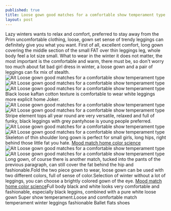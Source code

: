 ```yaml
---
published: true
title: Loose gown good matches for a comfortable show temperament type
layout: post
---
```

Lazy winters wants to relax and comfort, preferred to stay away from the Prim uncomfortable clothing, loose, gown set sense of trendy leggings can definitely give you what you want. First of all, excellent comfort, long gown covering the middle section of the small FAT over thin leggings leg, whole body feel a lot size small. What to wear in the winter it does not matter, the most important is the comfortable and warm, there must be, so don\'t worry too much about fat bad girl dress in winter, a loose gown and a pair of leggings can fix mix of stealth.![Alt Loose gown good matches for a comfortable show temperament type](https://c2.staticflickr.com/2/1500/24488489704_a4db8ab036.jpg)![Alt Loose gown good matches for a comfortable show temperament type](https://c2.staticflickr.com/2/1461/24492313993_dbb221e601.jpg)![Alt Loose gown good matches for a comfortable show temperament type](https://c2.staticflickr.com/2/1696/25119158835_8e8208476f.jpg)Black loose kaftan cotton texture is comfortable to wear white leggings more explicit home Joker.![Alt Loose gown good matches for a comfortable show temperament type](https://c2.staticflickr.com/2/1643/25092829866_c2d9cb666a.jpg)![Alt Loose gown good matches for a comfortable show temperament type](https://c2.staticflickr.com/2/1502/25025894221_b9c56dae18.jpg)Stripe element tops all year round are very versatile, relaxed and full of funky, black leggings with grey pantyhose is young people preferred.![Alt Loose gown good matches for a comfortable show temperament type](https://c2.staticflickr.com/2/1595/25025900541_3f849fe60e.jpg)![Alt Loose gown good matches for a comfortable show temperament type](https://c2.staticflickr.com/2/1570/25119181555_4c530a0b98.jpg)Skeleton of thin shoulder long gown is perfect for small girls, long hips, right behind those little fat you hate. [Mood match home color science](https://kenzo2016.wordpress.com/2016/01/30/mood-match-home-color-science/)![Alt Loose gown good matches for a comfortable show temperament type](https://c2.staticflickr.com/2/1622/25119187025_3ba8e7a651.jpg)![Alt Loose gown good matches for a comfortable show temperament type](https://c2.staticflickr.com/2/1686/24751521569_76383047a7.jpg)Long gown, of course there is another match, tucked into the pants of the previous paragraph, can still cover the fat behind the hip and fashionable.Fold the two piece gown to wear, loose gown can be used with two different colors, full of sense of color.Selection of winter without a lot of leggings, you can choose a brightly colored gown of the eye. [Mood match home color science](https://kenzo2016.wordpress.com/2016/01/30/mood-match-home-color-science/)Full body black and white looks very comfortable and fashionable, especially black leggins, combined with a pure white loose gown Super show temperament.Loose and comfortable match temperament winter leggings fashionable Ballet flats shoes